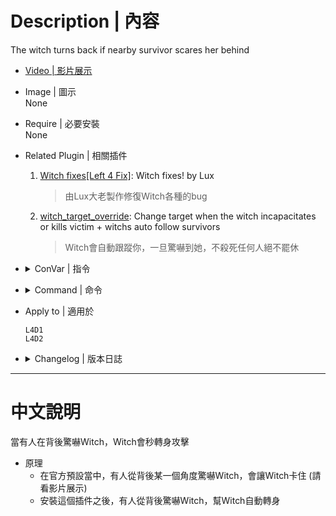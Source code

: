 # Description | 內容
The witch turns back if nearby survivor scares her behind

* [Video | 影片展示](https://youtu.be/QGIhKeu9oG8)

* Image | 圖示
    <br/>None

* Require | 必要安裝
<br/>None

* Related Plugin | 相關插件
	1. [Witch fixes[Left 4 Fix]](https://forums.alliedmods.net/showthread.php?t=315481): Witch fixes! by Lux
		> 由Lux大老製作修復Witch各種的bug

	2. [witch_target_override](https://github.com/fbef0102/L4D1_2-Plugins/tree/master/witch_target_override): Change target when the witch incapacitates or kills victim + witchs auto follow survivors
		> Witch會自動跟蹤你，一旦驚嚇到她，不殺死任何人絕不罷休

* <details><summary>ConVar | 指令</summary>

    None
</details>

* <details><summary>Command | 命令</summary>
    
   None
</details>

* Apply to | 適用於
    ```
    L4D1
    L4D2
    ```

* <details><summary>Changelog | 版本日誌</summary>

    * v1.3 (2023-9-1)
        * Fix memory leak

    * v1.2
	    * [AlliedModder Post](https://forums.alliedmods.net/showpost.php?p=2770549&postcount=124)
</details>

- - - -
# 中文說明
當有人在背後驚嚇Witch，Witch會秒轉身攻擊

* 原理
    * 在官方預設當中，有人從背後某一個角度驚嚇Witch，會讓Witch卡住 (請看影片展示)
    * 安裝這個插件之後，有人從背後驚嚇Witch，幫Witch自動轉身